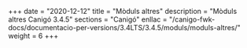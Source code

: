 +++
date        = "2020-12-12"
title       = "Mòduls altres"
description = "Mòduls altres Canigó 3.4.5"
sections    = "Canigó"
enllac		= "/canigo-fwk-docs/documentacio-per-versions/3.4LTS/3.4.5/moduls/moduls-altres/"
weight		= 6
+++
